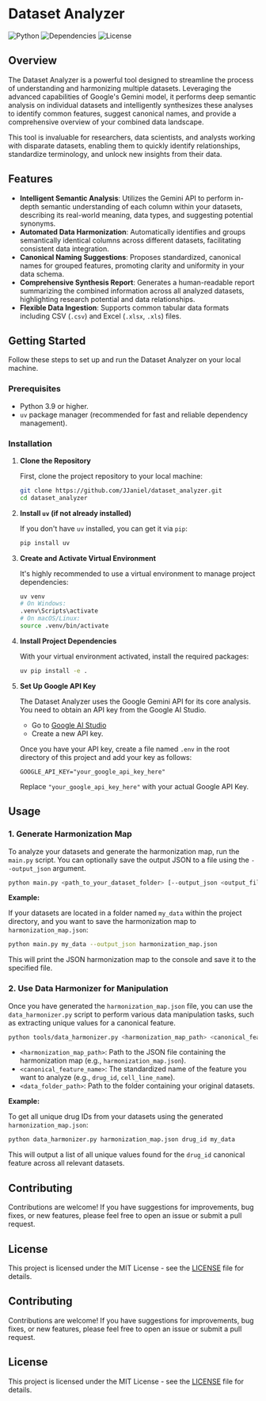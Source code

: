 # Dataset Analyzer

![Python](https://img.shields.io/badge/Python-3.9%2B-blue?logo=python&logoColor=white)
![Dependencies](https://img.shields.io/badge/Dependencies-uv-brightgreen)
![License](https://img.shields.io/badge/License-MIT-yellow)

## Overview

The Dataset Analyzer is a powerful tool designed to streamline the process of understanding and harmonizing multiple datasets. Leveraging the advanced capabilities of Google's Gemini model, it performs deep semantic analysis on individual datasets and intelligently synthesizes these analyses to identify common features, suggest canonical names, and provide a comprehensive overview of your combined data landscape.

This tool is invaluable for researchers, data scientists, and analysts working with disparate datasets, enabling them to quickly identify relationships, standardize terminology, and unlock new insights from their data.

## Features

-   **Intelligent Semantic Analysis**: Utilizes the Gemini API to perform in-depth semantic understanding of each column within your datasets, describing its real-world meaning, data types, and suggesting potential synonyms.
-   **Automated Data Harmonization**: Automatically identifies and groups semantically identical columns across different datasets, facilitating consistent data integration.
-   **Canonical Naming Suggestions**: Proposes standardized, canonical names for grouped features, promoting clarity and uniformity in your data schema.
-   **Comprehensive Synthesis Report**: Generates a human-readable report summarizing the combined information across all analyzed datasets, highlighting research potential and data relationships.
-   **Flexible Data Ingestion**: Supports common tabular data formats including CSV (`.csv`) and Excel (`.xlsx`, `.xls`) files.

## Getting Started

Follow these steps to set up and run the Dataset Analyzer on your local machine.

### Prerequisites

-   Python 3.9 or higher.
-   `uv` package manager (recommended for fast and reliable dependency management).

### Installation

1.  **Clone the Repository**

    First, clone the project repository to your local machine:

    ```bash
    git clone https://github.com/JJaniel/dataset_analyzer.git
    cd dataset_analyzer
    ```

2.  **Install `uv` (if not already installed)**

    If you don't have `uv` installed, you can get it via `pip`:

    ```bash
    pip install uv
    ```

3.  **Create and Activate Virtual Environment**

    It's highly recommended to use a virtual environment to manage project dependencies:

    ```bash
    uv venv
    # On Windows:
    .venv\Scripts\activate
    # On macOS/Linux:
    source .venv/bin/activate
    ```

4.  **Install Project Dependencies**

    With your virtual environment activated, install the required packages:

    ```bash
    uv pip install -e .
    ```

5.  **Set Up Google API Key**

    The Dataset Analyzer uses the Google Gemini API for its core analysis. You need to obtain an API key from the Google AI Studio.

    -   Go to [Google AI Studio](https://aistudio.google.com/)
    -   Create a new API key.

    Once you have your API key, create a file named `.env` in the root directory of this project and add your key as follows:

    ```dotenv
    GOOGLE_API_KEY="your_google_api_key_here"
    ```

    Replace `"your_google_api_key_here"` with your actual Google API Key.

## Usage

### 1. Generate Harmonization Map

To analyze your datasets and generate the harmonization map, run the `main.py` script. You can optionally save the output JSON to a file using the `--output_json` argument.

```bash
python main.py <path_to_your_dataset_folder> [--output_json <output_file_path>] [--prompt "Your additional instructions here"]
```

**Example:**

If your datasets are located in a folder named `my_data` within the project directory, and you want to save the harmonization map to `harmonization_map.json`:

```bash
python main.py my_data --output_json harmonization_map.json
```

This will print the JSON harmonization map to the console and save it to the specified file.

### 2. Use Data Harmonizer for Manipulation

Once you have generated the `harmonization_map.json` file, you can use the `data_harmonizer.py` script to perform various data manipulation tasks, such as extracting unique values for a canonical feature.

```bash
python tools/data_harmonizer.py <harmonization_map_path> <canonical_feature_name> <data_folder_path>
```

-   `<harmonization_map_path>`: Path to the JSON file containing the harmonization map (e.g., `harmonization_map.json`).
-   `<canonical_feature_name>`: The standardized name of the feature you want to analyze (e.g., `drug_id`, `cell_line_name`).
-   `<data_folder_path>`: Path to the folder containing your original datasets.

**Example:**

To get all unique drug IDs from your datasets using the generated `harmonization_map.json`:

```bash
python data_harmonizer.py harmonization_map.json drug_id my_data
```

This will output a list of all unique values found for the `drug_id` canonical feature across all relevant datasets.

## Contributing

Contributions are welcome! If you have suggestions for improvements, bug fixes, or new features, please feel free to open an issue or submit a pull request.

## License

This project is licensed under the MIT License - see the [LICENSE](LICENSE) file for details.

## Contributing

Contributions are welcome! If you have suggestions for improvements, bug fixes, or new features, please feel free to open an issue or submit a pull request.

## License

This project is licensed under the MIT License - see the [LICENSE](LICENSE) file for details.